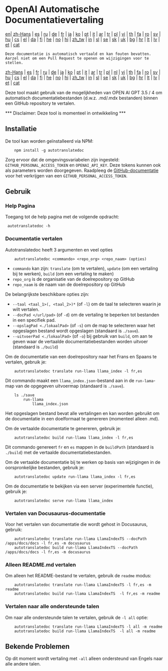 
# OpenAI Automatische Documentatievertaling

[en](../README.md)| [zh-Hans](/i18n/README_zh-Hans.md) | [es](/i18n/README_es.md) | [ru](/i18n/README_ru.md) | [de](/i18n/README_de.md) | [fr](/i18n/README_fr.md) | [ja](/i18n/README_ja.md) | [ko](/i18n/README_ko.md) | [pt](/i18n/README_pt.md) | [it](/i18n/README_it.md) | [ar](/i18n/README_ar.md) | [tr](/i18n/README_tr.md) | [pl](/i18n/README_pl.md) | [vi](/i18n/README_vi.md) | [th](/i18n/README_th.md) | [fa](/i18n/README_fa.md) | [ro](/i18n/README_ro.md) | [sv](/i18n/README_sv.md) | [hu](/i18n/README_hu.md) | [cs](/i18n/README_cs.md) | [el](/i18n/README_el.md) | [da](/i18n/README_da.md) | [fi](/i18n/README_fi.md) | [he](/i18n/README_he.md) | [no](/i18n/README_no.md) | [hi](/i18n/README_hi.md) | [zh_tw](/i18n/README_zh_tw.md) | [in](/i18n/README_in.md) | [sl](/i18n/README_sl.md) | [se](/i18n/README_se.md) | [sk](/i18n/README_sk.md) | [uk](/i18n/README_uk.md) | [bg](/i18n/README_bg.md) | [hr](/i18n/README_hr.md) | [lt](/i18n/README_lt.md) | [lv](/i18n/README_lv.md) | [et](/i18n/README_et.md) | [cat](/i18n/README_cat.md) 

```Deze documentatie is automatisch vertaald en kan fouten bevatten. Aarzel niet om een Pull Request te openen om wijzigingen voor te stellen.```


 [zh-Hans](/i18n/README_zh-Hans.md) | [es](/i18n/README_es.md) |  [fr](/i18n/README_es.md) | [ru](/i18n/README_ru.md) | [de](/i18n/README_de.md) | [ja](/i18n/README_ja.md) | [ko](/i18n/README_ko.md) | [pt](/i18n/README_pt.md) | [it](/i18n/README_it.md) | [ar](/i18n/README_ar.md) | [tr](/i18n/README_tr.md) | [pl](/i18n/README_pl.md) | [nl](/i18n/README_nl.md) | [vi](/i18n/README_vi.md) | [th](/i18n/README_th.md) | [fa](/i18n/README_fa.md) | [ro](/i18n/README_ro.md) | [sv](/i18n/README_sv.md) | [hu](/i18n/README_hu.md) | [cs](/i18n/README_cs.md) | [el](/i18n/README_el.md) | [da](/i18n/README_da.md) | [fi](/i18n/README_fi.md) | [he](/i18n/README_he.md) | [no](/i18n/README_no.md) | [hi](/i18n/README_hi.md) | [zh_tw](/i18n/README_zh_tw.md) | [in](/i18n/README_in.md) | [sl](/i18n/README_sl.md) | [se](/i18n/README_se.md) | [sk](/i18n/README_sk.md) | [uk](/i18n/README_uk.md) | [bg](/i18n/README_bg.md) | [hr](/i18n/README_hr.md) | [lt](/i18n/README_lt.md) | [lv](/i18n/README_lv.md) | [et](/i18n/README_et.md) | [cat](/i18n/README_cat.md) 


Deze tool maakt gebruik van de mogelijkheden van OPEN AI GPT 3.5 / 4 om automatisch documentatiebestanden (d.w.z. .md/.mdx bestanden) binnen een GitHub repository te vertalen.

*** Disclaimer: Deze tool is momenteel in ontwikkeling ***


## Installatie 

De tool kan worden geïnstalleerd via NPM:


```
    npm install -g autotranslatedoc
```

Zorg ervoor dat de omgevingsvariabelen zijn ingesteld: `GITHUB_PERSONAL_ACCESS_TOKEN` en `OPENAI_API_KEY`. Deze tokens kunnen ook als parameters worden doorgegeven. Raadpleeg de [GitHub-documentatie](https://docs.github.com/en/github/authenticating-to-github/creating-a-personal-access-token) voor het verkrijgen van een `GITHUB_PERSONAL_ACCESS_TOKEN`.
## Gebruik


### Help Pagina
Toegang tot de help pagina met de volgende opdracht:
```
 autotranslatedoc -h
```
### Documentatie vertalen

Autotranslatedoc heeft 3 argumenten en veel opties

```
    autotranslatedoc <commando> <repo_org> <repo_naam> (opties)
```

- ```commando``` kan zijn: ```translate``` (om te vertalen), ```update``` (om een vertaling bij te werken), ```build``` (om een vertaling te maken)
- ```repo_org``` is de organisatie van de doelrepository op GitHub
- ```repo_naam``` is de naam van de doelrepository op GitHub

De belangrijkste beschikbare opties zijn:

- ```--taal <taal_1>(, <taal_2>)*``` (of ```-l```) om de taal te selecteren waarin je wilt vertalen.
- ```--docPad </url/pad>``` (of ```-d```) om de vertaling te beperken tot bestanden in een specifiek pad.
- ```--opslagPad <./lokaalPad>``` (of ```-s```) om de map te selecteren waar het opgeslagen bestand wordt opgeslagen (standaard is ```./save```).
- ```--uitvoerPad <./lokaalPad>``` (of ```-o```) bij gebruik van ```build```, om aan te geven waar de vertaalde documentatiebestanden worden uitvoer (standaard is ```./build```)



Om de documentatie van een doelrepository naar het Frans en Spaans te vertalen, gebruik je:
```
    autotranslatedoc translate run-llama llama_index -l fr,es
```


Dit commando maakt een `llama_index.json`-bestand aan in de `run-lama`-map van de opgegeven uitvoermap (standaard is `./save`).
```
    ls ./save
        run-llama
            llama_index.json 
```
Het opgeslagen bestand bevat alle vertalingen en kan worden gebruikt om de documentatie in een doelformaat te genereren (momenteel alleen .md).

Om de vertaalde documentatie te genereren, gebruik je:

```
    autotranslatedoc build run-llama llama_index -l fr,es
```


Dit commando genereert `fr` en `es` mappen in de `buildPath` (standaard is `./build`) met de vertaalde documentatiebestanden.

Om de vertaalde documentatie bij te werken op basis van wijzigingen in de oorspronkelijke bestanden, gebruik je:

```
    autotranslatedoc update run-llama llama_index -l fr,es
```


Om de documentatie te bekijken via een server (experimentele functie), gebruik je:
```
    autotranslatedoc serve run-llama llama_index
```
### Vertalen van Docusaurus-documentatie

Voor het vertalen van documentatie die wordt gehost in Docusaurus, gebruik:

```
    autotranslatedoc translate run-llama LlamaIndexTS --docPath /apps/docs/docs -l fr,es -m docusaurus
    autotranslatedoc build run-llama LlamaIndexTS --docPath /apps/docs/docs -l fr,es -m docusaurus
```
### Alleen README.md vertalen

Om alleen het README-bestand te vertalen, gebruik de `readme` modus:

```
    autotranslatedoc translate run-llama LlamaIndexTS -l fr,es -m readme
    autotranslatedoc build run-llama LlamaIndexTS  -l fr,es -m readme
```
### Vertalen naar alle ondersteunde talen

Om naar alle ondersteunde talen te vertalen, gebruik de `-l all` optie:

```
    autotranslatedoc translate run-llama LlamaIndexTS -l all -m readme
    autotranslatedoc build run-llama LlamaIndexTS  -l all -m readme
```
## Bekende Problemen

Op dit moment wordt vertaling met `-all` alleen ondersteund van Engels naar alle andere talen.
